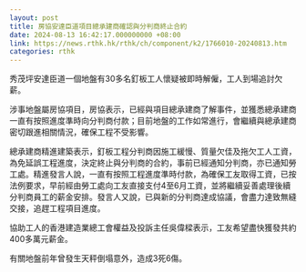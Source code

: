 ```yaml
---
layout: post
title: 房協安達臣道項目總承建商確認與分判商終止合約 　
date: 2024-08-13 16:42:17.000000000 +08:00
link: https://news.rthk.hk/rthk/ch/component/k2/1766010-20240813.htm
categories: rthk
---
```


秀茂坪安達臣道一個地盤有30多名釘板工人懷疑被即時解僱，工人到場追討欠薪。

涉事地盤屬房協項目，房協表示，已經與項目總承建商了解事件，並獲悉總承建商一直有按照進度準時向分判商付款；目前地盤的工作如常進行，會繼續與總承建商密切跟進相關情況，確保工程不受影響。

總承建商精進建築表示，釘板工程分判商因施工緩慢、質量欠佳及拖欠工人工資，為免延誤工程進度，決定終止與分判商的合約，事前已經通知分判商，亦已通知勞工處。精進發言人說，一直有按照工程進度準時付款，為確保工友取得工資，已按法例要求，早前經由勞工處向工友直接支付4至6月工資，並將繼續妥善處理後續分判商員工的薪金安排。發言人又說，已與新的分判商達成協議，會盡力達致無縫交接，追趕工程項目進度。

協助工人的香港建造業總工會權益及投訴主任吳偉樑表示，工友希望盡快獲發共約400多萬元薪金。

有關地盤前年曾發生天秤倒塌意外，造成3死6傷。
